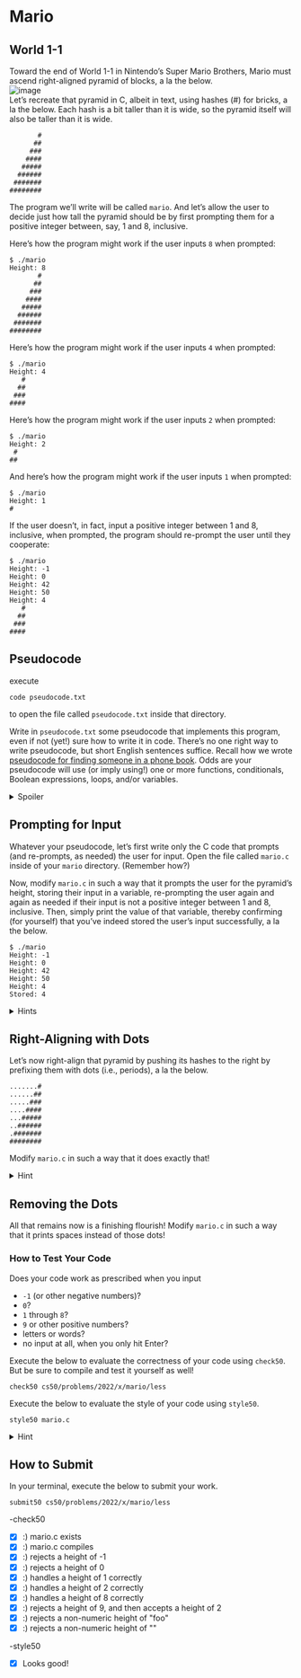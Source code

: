 # Mario
## World 1-1
Toward the end of World 1-1 in Nintendo’s Super Mario Brothers, Mario must ascend right-aligned pyramid of blocks, a la the below.  
![image](https://user-images.githubusercontent.com/70191060/178885461-a3dcd3fb-c47a-48f6-9b4b-1df137da6e89.png)  
Let’s recreate that pyramid in C, albeit in text, using hashes (#) for bricks, a la the below. Each hash is a bit taller than it is wide, so the pyramid itself will also be taller than it is wide.  
```
       #
      ##
     ###
    ####
   #####
  ######
 #######
########
```
The program we’ll write will be called `mario`. And let’s allow the user to decide just how tall the pyramid should be by first prompting them for a positive integer between, say, 1 and 8, inclusive.

Here’s how the program might work if the user inputs `8` when prompted:
```
$ ./mario
Height: 8
       #
      ##
     ###
    ####
   #####
  ######
 #######
########
```

Here’s how the program might work if the user inputs `4` when prompted:
```
$ ./mario
Height: 4
   #
  ##
 ###
####
```

Here’s how the program might work if the user inputs `2` when prompted:
```
$ ./mario
Height: 2
 #
##
```

And here’s how the program might work if the user inputs `1` when prompted:
```
$ ./mario
Height: 1
#
```

If the user doesn’t, in fact, input a positive integer between 1 and 8, inclusive, when prompted, the program should re-prompt the user until they cooperate:
```
$ ./mario
Height: -1
Height: 0
Height: 42
Height: 50
Height: 4
   #
  ##
 ###
####
```

## Pseudocode
execute
```
code pseudocode.txt
```
to open the file called `pseudocode.txt` inside that directory.

Write in `pseudocode.txt` some pseudocode that implements this program, even if not (yet!) sure how to write it in code. There’s no one right way to write pseudocode, but short English sentences suffice. Recall how we wrote [pseudocode for finding someone in a phone book](https://docs.google.com/presentation/d/1X3AMSenwZGSE6WxGpzoALAfMg2hmh1LYIJp3N2a1EYI/edit#slide=id.g41907da2bc_0_265). Odds are your pseudocode will use (or imply using!) one or more functions, conditionals, Boolean expressions, loops, and/or variables.

<details>
<summary>Spoiler</summary>

 There’s more than one way to do this, so here’s just one!

 1. Prompt user for height
 2. If height is less than 1 or greater than 8 (or not an integer at all), go back one step
 3. Iterate from 1 through height:
    1. On iteration i, print i hashes and then a newline
    
 It’s okay to edit your own after seeing this pseudocode here, but don’t simply copy/paste ours into your own!
</details>

## Prompting for Input
Whatever your pseudocode, let’s first write only the C code that prompts (and re-prompts, as needed) the user for input. Open the file called `mario.c` inside of your `mario` directory. (Remember how?)

Now, modify `mario.c` in such a way that it prompts the user for the pyramid’s height, storing their input in a variable, re-prompting the user again and again as needed if their input is not a positive integer between 1 and 8, inclusive. Then, simply print the value of that variable, thereby confirming (for yourself) that you’ve indeed stored the user’s input successfully, a la the below.
```
$ ./mario
Height: -1
Height: 0
Height: 42
Height: 50
Height: 4
Stored: 4
```

<details>
<summary>Hints</summary>

 - Recall that you can compile your program with `make`.
 - Recall that you can print an `int` with `printf` using `%i`.
 - Recall that you can get an integer from the user with `get_int`.
 - Recall that `get_int` is declared in `cs50.h`.
 - Recall that we prompted the user for a positive integer in lecture using a `do while` loop in [mario.c](https://cdn.cs50.net/2021/fall/lectures/1/src1/coins2.c).
</details>

## Right-Aligning with Dots
Let’s now right-align that pyramid by pushing its hashes to the right by prefixing them with dots (i.e., periods), a la the below.
```
.......#
......##
.....###
....####
...#####
..######
.#######
########
```

Modify `mario.c` in such a way that it does exactly that!
<details>
<summary>Hint</summary>

 Notice how the number of dots needed on each line is the “opposite” of the number of that line’s hashes. For a pyramid of height 8, like the above, the first line has but 1 hash and thus 7 dots. The bottom line, meanwhile, has 8 hashes and thus 0 dots. Via what formula (or arithmetic, really) could you print that many dots?
</details>

## Removing the Dots
All that remains now is a finishing flourish! Modify `mario.c` in such a way that it prints spaces instead of those dots!

### How to Test Your Code
Does your code work as prescribed when you input

- `-1` (or other negative numbers)?
- `0`?
- `1` through `8`?
- `9` or other positive numbers?
- letters or words?
- no input at all, when you only hit Enter?

Execute the below to evaluate the correctness of your code using `check50`. But be sure to compile and test it yourself as well!
```
check50 cs50/problems/2022/x/mario/less
```
Execute the below to evaluate the style of your code using `style50`.
```
style50 mario.c
```

<details>
<summary>Hint</summary>

 A space is just a press of your space bar, just as a period is just a press of its key! Just remember that `printf` requires that you surround both with double quotes!
</details>

## How to Submit
In your terminal, execute the below to submit your work.
```
submit50 cs50/problems/2022/x/mario/less
```

-check50
- [x] :) mario.c exists
- [x] :) mario.c compiles
- [x] :) rejects a height of -1
- [x] :) rejects a height of 0
- [x] :) handles a height of 1 correctly
- [x] :) handles a height of 2 correctly
- [x] :) handles a height of 8 correctly
- [x] :) rejects a height of 9, and then accepts a height of 2
- [x] :) rejects a non-numeric height of "foo"
- [x] :) rejects a non-numeric height of ""

-style50
- [x] Looks good!
